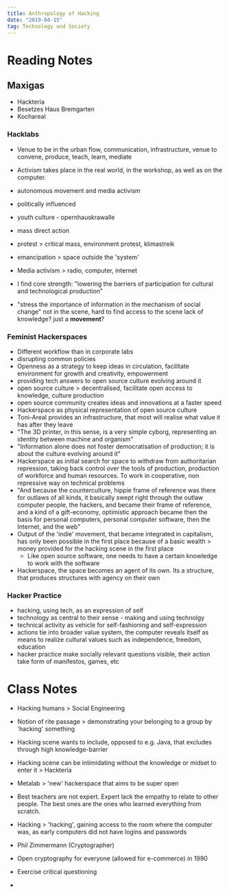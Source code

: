 ```yaml
---
title: Anthropology of Hacking
date: "2019-04-15"
tag: Technology and Society
---
```

# Reading Notes
## Maxigas
- Hackteria
- Besetzes Haus Bremgarten
- Kochareal
### Hacklabs
- Venue to be in the urban flow, communication, infrastructure, venue to convene, produce, teach, learn, mediate
- Activism takes place in the real world, in the workshop, as well as on the computer.
- autonomous movement and media activism
- politically influenced
- youth culture - opernhauskrawalle
- mass direct action
- protest \> critical mass, environment protest, klimastreik
- emancipation \> space outside the 'system' 
- Media activism \> radio, computer, internet

- I find core strength: "lowering the barriers of participation for cultural and technological production"
- "stress the importance of information in the mechanism of social change"
not in the scene, hard to find access to the scene
lack of knowledge? just a **movement**?

### Feminist Hackerspaces
- Different workflow than in corporate labs
- disrupting common policies
- Openness as a strategy to keep ideas in circulation, facilitate environment for growth and creativity, empowerment
- providing tech answers to open source culture evolving around it
- open source culture \> decentralised, facilitate open access to knowledge, culture production
- open source community creates ideas and innovations at a faster speed
- Hackerspace as physical representation of open source culture
- Toni-Areal provides an infrastructure, that most will realise what value it has after they leave
- "The 3D printer, in this sense, is a very simple cyborg, representing an identity between machine and organism"
- "Information alone does not foster democratisation of production; it is about the culture evolving around it"
- Hackerspace as initial search for space to withdraw from authoritarian repression, taking back control over the tools of production, production of workforce and human resources. To work in cooperative, non repressive way on technical problems
- "And because the counterculture, hippie frame of reference was there for outlaws of all kinds, it basically swept right through the outlaw computer people, the hackers, and became their frame of reference, and a kind of a gift-economy, optimistic approach became then the basis for personal computers, personal computer software, then the Internet, and the web"
- Output of the 'indie' movement, that became integrated in capitalism, has only been possible in the first place because of a basic wealth \> money provided for the hacking scene in the first place
	- Like open source software, one needs to have a certain knowledge to work with the software
- Hackerspace, the space becomes an agent of its own. Its a structure, that produces structures with agency on their own

### Hacker Practice
- hacking, using tech, as an expression of self
- technology as central to their sense - making and using technolgy
- technical activity as vehicle for self-fashioning and self-expression
- actions tie into broader value system, the computer reveals itself as means to realize cultural values such as independence, freedom, education
- hacker practice make socially relevant questions visible, their action take form of manifestos, games, etc


# Class Notes
- Hacking humans \> Social Engineering
- Notion of rite passage \> demonstrating your belonging to a group by 'hacking' something
- Hacking scene wants to include, opposed to e.g. Java, that excludes through high knowledge-barrier
- Hacking scene can be intimidating without the knowledge or midset to enter it \> Hackteria
- Metalab \> 'new' hackerspace that aims to be super open
- Best teachers are not expert. Expert lack the empathy to relate to other people. The best ones are the ones who learned everything from scratch.
- Hacking \> 'hacking', gaining access to the room where the computer was, as early computers did not have logins and passwords

- Phil Zimmermann (Cryptographer)
- Open cryptography for everyone (allowed for e-commerce) in 1990

- Exercise critical questioning
- 